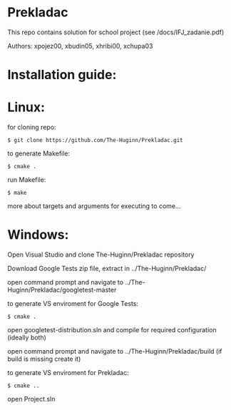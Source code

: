 # Prekladac

This repo contains solution for school project (see /docs/IFJ_zadanie.pdf)

Authors: xpojez00, xbudin05, xhribi00, xchupa03

# Installation guide:
#   Linux:
for cloning repo:

    $ git clone https://github.com/The-Huginn/Prekladac.git
        
to generate Makefile:
        
    $ cmake .

run Makefile:
    
    $ make

more about targets and arguments for executing to come...

#   Windows:
Open Visual Studio and clone The-Huginn/Prekladac repository

Download Google Tests zip file, extract in ../The-Huginn/Prekladac/

open command prompt and navigate to ../The-Huginn/Prekladac/googletest-master

to generate VS enviroment for Google Tests:
    
    $ cmake .

open googletest-distribution.sln and compile for required configuration (ideally both)

open command prompt and navigate to ../The-Huginn/Prekladac/build (if build is missing create it)

to generate VS enviroment for Prekladac:
    
    $ cmake ..

open Project.sln
